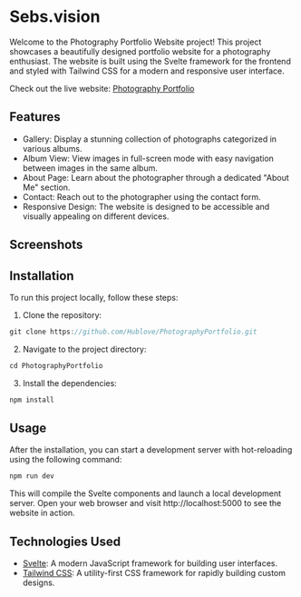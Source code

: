 # Sebs.vision

Welcome to the Photography Portfolio Website project! This project showcases a beautifully designed portfolio website for a photography enthusiast. The website is built using the Svelte framework for the frontend and styled with Tailwind CSS for a modern and responsive user interface.

Check out the live website: [Photography Portfolio](https://photography-portfolio-hublove.vercel.app/)

## Features

* Gallery: Display a stunning collection of photographs categorized in various albums.
* Album View: View images in full-screen mode with easy navigation between images in the same album.
* About Page: Learn about the photographer through a dedicated "About Me" section.
* Contact: Reach out to the photographer using the contact form.
* Responsive Design: The website is designed to be accessible and visually appealing on different devices.

## Screenshots

## Installation
To run this project locally, follow these steps:

1. Clone the repository:
```javascript
git clone https://github.com/Hublove/PhotographyPortfolio.git
```
2.  Navigate to the project directory:
```javascript
cd PhotographyPortfolio
```
3. Install the dependencies:
```javascript
npm install
```

## Usage
After the installation, you can start a development server with hot-reloading using the following command:
```javascript
npm run dev
```

This will compile the Svelte components and launch a local development server. Open your web browser and visit http://localhost:5000 to see the website in action.

## Technologies Used
* [Svelte](https://svelte.dev/): A modern JavaScript framework for building user interfaces.
* [Tailwind CSS](https://tailwindcss.com/): A utility-first CSS framework for rapidly building custom designs.
